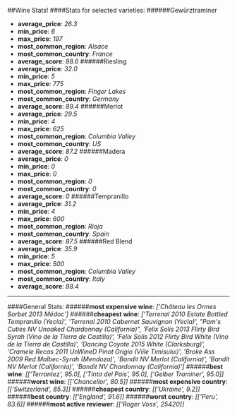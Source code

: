 ##Wine Stats!
####Stats for selected varieties:
######Gewürztraminer
 * **average_price**: *26.3*
 * **min_price**: *6*
 * **max_price**: *197*
 * **most_common_region**: *Alsace*
 * **most_common_country**: *France*
 * **average_score**: *88.6*
######Riesling
 * **average_price**: *32.0*
 * **min_price**: *5*
 * **max_price**: *775*
 * **most_common_region**: *Finger Lakes*
 * **most_common_country**: *Germany*
 * **average_score**: *89.4*
######Merlot
 * **average_price**: *29.5*
 * **min_price**: *4*
 * **max_price**: *625*
 * **most_common_region**: *Columbia Valley*
 * **most_common_country**: *US*
 * **average_score**: *87.2*
######Madera
 * **average_price**: *0*
 * **min_price**: *0*
 * **max_price**: *0*
 * **most_common_region**: *0*
 * **most_common_country**: *0*
 * **average_score**: *0*
######Tempranillo
 * **average_price**: *31.2*
 * **min_price**: *4*
 * **max_price**: *600*
 * **most_common_region**: *Rioja*
 * **most_common_country**: *Spain*
 * **average_score**: *87.5*
######Red Blend
 * **average_price**: *35.9*
 * **min_price**: *5*
 * **max_price**: *500*
 * **most_common_region**: *Columbia Valley*
 * **most_common_country**: *Italy*
 * **average_score**: *88.4*
---
####General Stats:
######**most expensive wine**: *['Château les Ormes Sorbet 2013  Médoc']*
######**cheapest wine**: *['Terrenal 2010 Estate Bottled Tempranillo (Yecla)', 'Terrenal 2010 Cabernet Sauvignon (Yecla)', "Pam's Cuties NV Unoaked Chardonnay (California)", 'Felix Solis 2013 Flirty Bird Syrah (Vino de la Tierra de Castilla)', 'Felix Solis 2012 Flirty Bird White (Vino de la Tierra de Castilla)', 'Dancing Coyote 2015 White (Clarksburg)', 'Cramele Recas 2011 UnWineD Pinot Grigio (Viile Timisului)', 'Broke Ass 2009 Red Malbec-Syrah (Mendoza)', 'Bandit NV Merlot (California)', 'Bandit NV Merlot (California)', 'Bandit NV Chardonnay (California)']*
######**best wine**: *[['Terrantez', 95.0], ['Tinta del Pais', 95.0], ['Gelber Traminer', 95.0]]*
######**worst wine**: *[['Chancellor', 80.5]]*
######**most expensive country**: *[['Switzerland', 85.3]]*
######**cheapest country**: *[['Ukraine', 9.2]]*
######**best country**: *[['England', 91.6]]*
######**worst country**: *[['Peru', 83.6]]*
######**most active reviewer**: *[['Roger Voss', 25420]]*
